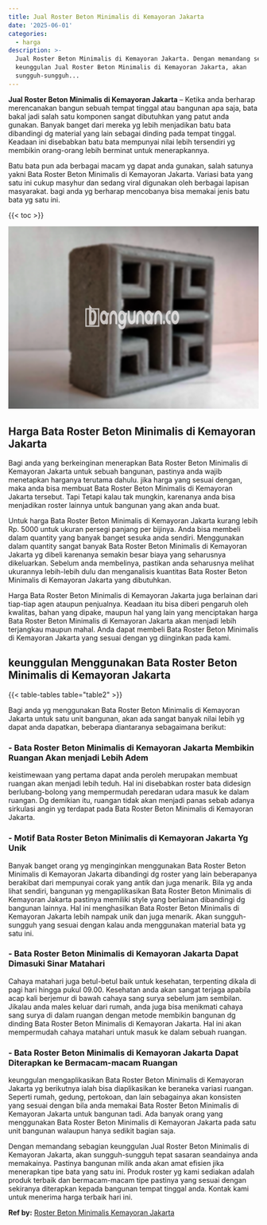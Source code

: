 ```yaml
---
title: Jual Roster Beton Minimalis di Kemayoran Jakarta
date: '2025-06-01'
categories:
  - harga
description: >-
  Jual Roster Beton Minimalis di Kemayoran Jakarta. Dengan memandang sebagian
  keunggulan Jual Roster Beton Minimalis di Kemayoran Jakarta, akan
  sungguh-sungguh...
---
```


**Jual Roster Beton Minimalis di Kemayoran Jakarta** – Ketika anda berharap merencanakan bangun sebuah tempat tinggal atau bangunan apa saja, bata bakal jadi salah satu komponen sangat dibutuhkan yang patut anda gunakan. Banyak banget dari mereka yg lebih menjadikan batu bata dibandingi dg material yang lain sebagai dinding pada tempat tinggal. Keadaan ini disebabkan batu bata mempunyai nilai lebih tersendiri yg membikin orang-orang lebih berminat untuk menerapkannya.

Batu bata pun ada berbagai macam yg dapat anda gunakan, salah satunya yakni Bata Roster Beton Minimalis di Kemayoran Jakarta. Variasi bata yang satu ini cukup masyhur dan sedang viral digunakan oleh berbagai lapisan masyarakat. bagi anda yg berharap mencobanya bisa memakai jenis batu bata yg satu ini.

{{< toc >}}

![Jual Roster Beton Minimalis di Kemayoran Jakarta](/images/bata-roster-minimalis-20.png)

## Harga Bata Roster Beton Minimalis di Kemayoran Jakarta

Bagi anda yang berkeinginan menerapkan Bata Roster Beton Minimalis di Kemayoran Jakarta untuk sebuah bangunan, pastinya anda wajib menetapkan harganya terutama dahulu. jika harga yang sesuai dengan, maka anda bisa membuat Bata Roster Beton Minimalis di Kemayoran Jakarta tersebut. Tapi Tetapi kalau tak mungkin, karenanya anda bisa menjadikan roster lainnya untuk bangunan yang akan anda buat.

Untuk harga Bata Roster Beton Minimalis di Kemayoran Jakarta kurang lebih Rp. 5000 untuk ukuran persegi panjang per bijinya. Anda bisa membeli dalam quantity yang banyak banget sesuka anda sendiri. Menggunakan dalam quantity sangat banyak Bata Roster Beton Minimalis di Kemayoran Jakarta yg dibeli karenanya semakin besar biaya yang seharusnya dikeluarkan. Sebelum anda membelinya, pastikan anda seharusnya melihat ukurannya lebih-lebih dulu dan menganalisis kuantitas Bata Roster Beton Minimalis di Kemayoran Jakarta yang dibutuhkan.

Harga Bata Roster Beton Minimalis di Kemayoran Jakarta juga berlainan dari tiap-tiap agen ataupun penjualnya. Keadaan itu bisa diberi pengaruh oleh kwalitas, bahan yang dipake, maupun hal yang lain yang menciptakan harga Bata Roster Beton Minimalis di Kemayoran Jakarta akan menjadi lebih terjangkau maupun mahal. Anda dapat membeli Bata Roster Beton Minimalis di Kemayoran Jakarta yang sesuai dengan yg diinginkan pada kami.

## keunggulan Menggunakan Bata Roster Beton Minimalis di Kemayoran Jakarta

{{< table-tables table="table2" >}}

Bagi anda yg menggunakan Bata Roster Beton Minimalis di Kemayoran Jakarta untuk satu unit bangunan, akan ada sangat banyak nilai lebih yg dapat anda dapatkan, beberapa diantaranya sebagaimana berikut:

### \- Bata Roster Beton Minimalis di Kemayoran Jakarta Membikin Ruangan Akan menjadi Lebih Adem

keistimewaan yang pertama dapat anda peroleh merupakan membuat ruangan akan menjadi lebih teduh. Hal ini disebabkan roster bata didesign berlubang-bolong yang mempermudah peredaran udara masuk ke dalam ruangan. Dg demikian itu, ruangan tidak akan menjadi panas sebab adanya sirkulasi angin yg terdapat pada Bata Roster Beton Minimalis di Kemayoran Jakarta.

### \- Motif Bata Roster Beton Minimalis di Kemayoran Jakarta Yg Unik

Banyak banget orang yg menginginkan menggunakan Bata Roster Beton Minimalis di Kemayoran Jakarta dibandingi dg roster yang lain beberapanya berakibat dari mempunyai corak yang antik dan juga menarik. Bila yg anda lihat sendiri, bangunan yg mengaplikasikan Bata Roster Beton Minimalis di Kemayoran Jakarta pastinya memiliki style yang berlainan dibandingi dg bangunan lainnya. Hal ini menghasilkan Bata Roster Beton Minimalis di Kemayoran Jakarta lebih nampak unik dan juga menarik. Akan sungguh-sungguh yang sesuai dengan kalau anda menggunakan material bata yg satu ini.

### \- Bata Roster Beton Minimalis di Kemayoran Jakarta Dapat Dimasuki Sinar Matahari

Cahaya matahari juga betul-betul baik untuk kesehatan, terpenting dikala di pagi hari hingga pukul 09.00. Kesehatan anda akan sangat terjaga apabila acap kali berjemur di bawah cahaya sang surya sebelum jam sembilan. Jikalau anda males keluar dari rumah, anda juga bisa menikmati cahaya sang surya di dalam ruangan dengan metode membikin bangunan dg dinding Bata Roster Beton Minimalis di Kemayoran Jakarta. Hal ini akan mempermudah cahaya matahari untuk masuk ke dalam sebuah ruangan.

### \- Bata Roster Beton Minimalis di Kemayoran Jakarta Dapat Diterapkan ke Bermacam-macam Ruangan

keunggulan mengaplikasikan Bata Roster Beton Minimalis di Kemayoran Jakarta yg berikutnya ialah bisa diaplikasikan ke beraneka variasi ruangan. Seperti rumah, gedung, pertokoan, dan lain sebagainya akan konsisten yang sesuai dengan bila anda memakai Bata Roster Beton Minimalis di Kemayoran Jakarta untuk bangunan tadi. Ada banyak orang yang menggunakan Bata Roster Beton Minimalis di Kemayoran Jakarta pada satu unit bangunan walaupun hanya sedikit bagian saja.

Dengan memandang sebagian keunggulan Jual Roster Beton Minimalis di Kemayoran Jakarta, akan sungguh-sungguh tepat sasaran seandainya anda memakainya. Pastinya bangunan milik anda akan amat efisien jika menerapkan tipe bata yang satu ini. Produk roster yg kami sediakan adalah produk terbaik dan bermacam-macam tipe pastinya yang sesuai dengan sekiranya diterapkan kepada bangunan tempat tinggal anda. Kontak kami untuk menerima harga terbaik hari ini.

**Ref by:** [Roster Beton Minimalis Kemayoran Jakarta](https://id.wikipedia.org/wiki/Roster)
